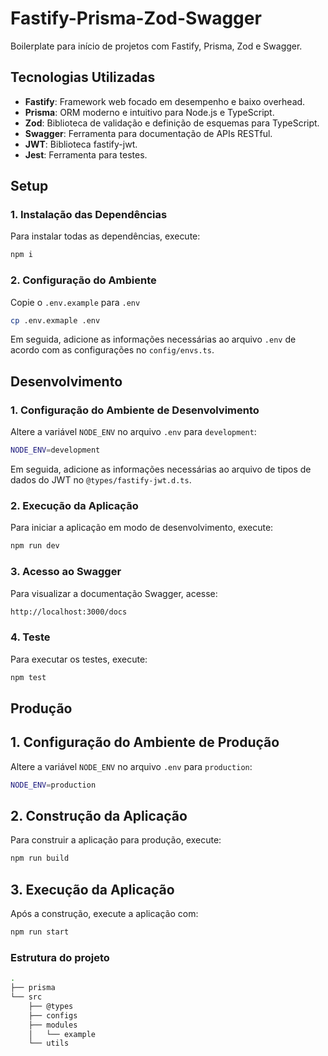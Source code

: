 # Fastify-Prisma-Zod-Swagger

Boilerplate para início de projetos com Fastify, Prisma, Zod e Swagger.

## Tecnologias Utilizadas

- **Fastify**: Framework web focado em desempenho e baixo overhead.
- **Prisma**: ORM moderno e intuitivo para Node.js e TypeScript.
- **Zod**: Biblioteca de validação e definição de esquemas para TypeScript.
- **Swagger**: Ferramenta para documentação de APIs RESTful.
- **JWT**: Biblioteca fastify-jwt.
- **Jest**: Ferramenta para testes.

## Setup

### 1. Instalação das Dependências

Para instalar todas as dependências, execute:

```bash
npm i
```

### 2. Configuração do Ambiente

Copie o `.env.example` para `.env`

```bash
cp .env.exmaple .env
```

Em seguida, adicione as informações necessárias ao arquivo `.env` de acordo com as configurações no `config/envs.ts`.

## Desenvolvimento

### 1. Configuração do Ambiente de Desenvolvimento

Altere a variável `NODE_ENV` no arquivo `.env` para `development`:

```bash
NODE_ENV=development
```

Em seguida, adicione as informações necessárias ao arquivo de tipos de dados do JWT no `@types/fastify-jwt.d.ts`.

### 2. Execução da Aplicação

Para iniciar a aplicação em modo de desenvolvimento, execute:

```bash
npm run dev
```

### 3. Acesso ao Swagger

Para visualizar a documentação Swagger, acesse:

```bash
http://localhost:3000/docs
```

### 4. Teste

Para executar os testes, execute:

```bash
npm test
```

## Produção

## 1. Configuração do Ambiente de Produção

Altere a variável `NODE_ENV` no arquivo `.env` para `production`:

```bash
NODE_ENV=production
```

## 2. Construção da Aplicação

Para construir a aplicação para produção, execute:

```bash
npm run build
```

## 3. Execução da Aplicação

Após a construção, execute a aplicação com:

```bash
npm run start
```

### Estrutura do projeto

```bash
.
├── prisma
└── src
    ├── @types
    ├── configs
    ├── modules
    │   └── example
    └── utils
```
